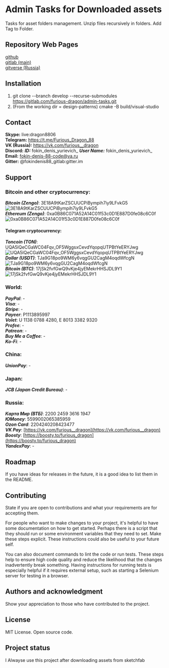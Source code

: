 # Admin Tasks for Downloaded assets
Tasks for asset folders management. Unzip files recursively in folders. Add Tag to Folder.

## Repository Web Pages
[github](https://github.com/FokinDenis88/admin-tasks)  
[gitlab (main)](https://gitlab.com/furious-dragon/admin-tasks)  
[gitverse (Russia)](https://gitverse.ru/FokinDenis88/admin-tasks)

## Installation
1) git clone --branch develop --recurse-submodules https://gitlab.com/furious-dragon/admin-tasks.git
2) (From the working dir = design-patterns)  cmake -B build/visual-studio

## Contact
**Skype:** live:dragon8806  
**Telegram:** https://t.me/Furious_Dragon_88  
**VK (Russia):** https://vk.com/furious__dragon  
**Discord:** ***ID:*** fokin_denis_yurievich_  ***User Name:*** fokin_denis_yurievich_  
**Email:** fokin-denis-88-code@ya.ru  
**Gitter:** @fokindenis88_gitlab:gitter.im

## Support
### Bitcoin and other cryptocurrency:  
***Bitcoin (Zengo)***:	3E18A9tKarZSCUUCPiBympih7iy9LFvkG5  
	![3E18A9tKarZSCUUCPiBympih7iy9LFvkG5](https://drive.google.com/uc?export=view&id=1W-j3C0oI7UvUr-KsCdG--dqCyM2hZTNY)  
***Ethereum (Zengo)***: 0xa0B86C071A52A14C01f53c0D1E887D0fe08c6C0f  
	![0xa0B86C071A52A14C01f53c0D1E887D0fe08c6C0f](https://drive.google.com/uc?export=view&id=14g0dtqEhl92-tQgBcVXmNJnH61DtM7K2)  
#### Telegram cryptocurrency:  
***Toncoin (TON)***:	UQA5lQeCGaWC04Fqv_OF5WggsxCevdYqopqUTPBtYeERYJwg  
	![UQA5lQeCGaWC04Fqv_OF5WggsxCevdYqopqUTPBtYeERYJwg](https://drive.google.com/uc?export=view&id=1A12KEmxyDmfba3aTRILMEk1vwLoICyUH)  
***Dollar (USDT)***:	TJa9G18po9WM6y6vqgGU2CagM4oqdWfcgN  
	![TJa9G18po9WM6y6vqgGU2CagM4oqdWfcgN](https://drive.google.com/uc?export=view&id=1ctJvfwq_hkXLFMxY_JCHpvSDsG3Px-_V)  
***Bitcoin (BTC)***:	17jSk2fvfGwQ9vKje4jyEMekrHHSJDL9Y1  
	![17jSk2fvfGwQ9vKje4jyEMekrHHSJDL9Y1](https://drive.google.com/uc?export=view&id=1Z2hMVApFkxHYQx7JnePpzDcrS0FdUBf2)  

### World:  
***PayPal***:              -  
***Visa***:                -  
***Stripe***:              -  
***Payeer***:         P1113895997  
***Volet***:       U 1138 0788 4280, E 8013 3382 9320  
***Profee***:              -  
***Patreon***:             -  
***Buy Me a Coffee***:     -  
***Ko-Fi***:               -  

### China:  
***UnionPay***:   -

### Japan:  
***JCB (Japan Credit Bureau)***:   -

### Russia:  
***Карта Мир (ВТБ)***:  2200 2459 3616 1947  
***ЮMoney***:           5599002065385959  
***Ozon Card***:        2204240208423477  
***VK Pay***:           [https://vk.com/furious__dragon](https://vk.com/furious__dragon)  
***Boosty***:           [https://boosty.to/furious_dragon](https://boosty.to/furious_dragon)  
***YandexPay***:                -

## Roadmap
If you have ideas for releases in the future, it is a good idea to list them in the README.

## Contributing
State if you are open to contributions and what your requirements are for accepting them.

For people who want to make changes to your project, it's helpful to have some documentation on how to get started. Perhaps there is a script that they should run or some environment variables that they need to set. Make these steps explicit. These instructions could also be useful to your future self.

You can also document commands to lint the code or run tests. These steps help to ensure high code quality and reduce the likelihood that the changes inadvertently break something. Having instructions for running tests is especially helpful if it requires external setup, such as starting a Selenium server for testing in a browser.

## Authors and acknowledgment
Show your appreciation to those who have contributed to the project.

## License
MIT License. Open source code.

## Project status
I Alwayse use this project after downloading assets from sketchfab